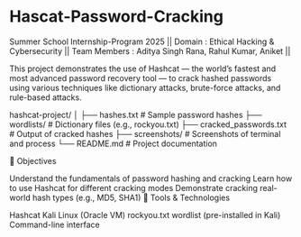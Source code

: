 # Hascat-Password-Cracking
Summer School Internship-Program 2025 || Domain : Ethical Hacking & Cybersecurity || Team Members : Aditya Singh Rana, Rahul Kumar, Aniket ||

This project demonstrates the use of Hashcat — the world’s fastest and most advanced password recovery tool — to crack hashed passwords using various techniques like dictionary attacks, brute-force attacks, and rule-based attacks.

hashcat-project/ │ ├── hashes.txt # Sample password hashes ├── wordlists/ # Dictionary files (e.g., rockyou.txt) ├── cracked_passwords.txt # Output of cracked hashes ├── screenshots/ # Screenshots of terminal and process └── README.md # Project documentation

🧠 Objectives

Understand the fundamentals of password hashing and cracking
Learn how to use Hashcat for different cracking modes
Demonstrate cracking real-world hash types (e.g., MD5, SHA1)
🔧 Tools & Technologies

Hashcat
Kali Linux (Oracle VM)
rockyou.txt wordlist (pre-installed in Kali)
Command-line interface
